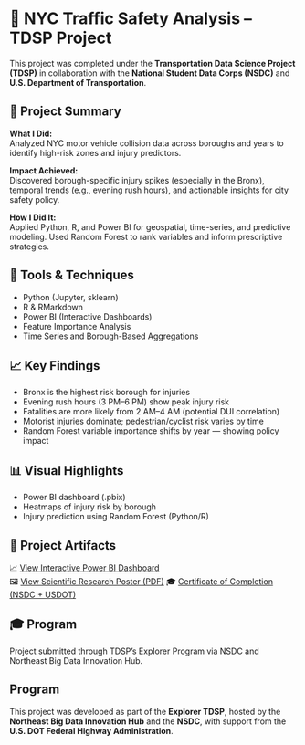 # 🚦 NYC Traffic Safety Analysis – TDSP Project

This project was completed under the **Transportation Data Science Project (TDSP)** in collaboration with the **National Student Data Corps (NSDC)** and **U.S. Department of Transportation**.

## 🧠 Project Summary

**What I Did:**  
Analyzed NYC motor vehicle collision data across boroughs and years to identify high-risk zones and injury predictors.

**Impact Achieved:**  
Discovered borough-specific injury spikes (especially in the Bronx), temporal trends (e.g., evening rush hours), and actionable insights for city safety policy.

**How I Did It:**  
Applied Python, R, and Power BI for geospatial, time-series, and predictive modeling. Used Random Forest to rank variables and inform prescriptive strategies.

## 🔧 Tools & Techniques
- Python (Jupyter, sklearn)
- R & RMarkdown
- Power BI (Interactive Dashboards)
- Feature Importance Analysis
- Time Series and Borough-Based Aggregations

## 📈 Key Findings
- Bronx is the highest risk borough for injuries
- Evening rush hours (3 PM–6 PM) show peak injury risk
- Fatalities are more likely from 2 AM–4 AM (potential DUI correlation)
- Motorist injuries dominate; pedestrian/cyclist risk varies by time
- Random Forest variable importance shifts by year — showing policy impact

## 📊 Visual Highlights
- Power BI dashboard (.pbix)
- Heatmaps of injury risk by borough
- Injury prediction using Random Forest (Python/R)

## 📎 Project Artifacts

📈 [View Interactive Power BI Dashboard](https://app.powerbi.com/links/EZK8-Hf7si?ctid=750d3a3f-1f46-4da2-8a64-7605e75ea2f9&pbi_source=linkShare)  
🖼 [View Scientific Research Poster (PDF)](https://drive.google.com/file/d/1uGuFwUfUfNuSL1c7j_vgpQtK4QhnuuLG/view?usp=share_link)
🎓 [Certificate of Completion (NSDC + USDOT)](https://drive.google.com/file/d/1mlu7YLBL3PVoRnP71pamC3YQ7QxuMoP1/view?usp=share_link)

## 🎓 Program
Project submitted through TDSP’s Explorer Program via NSDC and Northeast Big Data Innovation Hub.

## Program
This project was developed as part of the **Explorer TDSP**, hosted by the **Northeast Big Data Innovation Hub** and the **NSDC**, with support from the **U.S. DOT Federal Highway Administration**.
